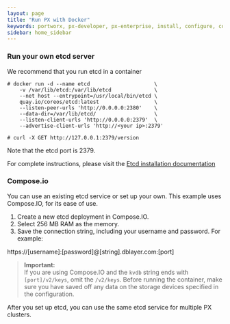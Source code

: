 ```yaml
---
layout: page
title: "Run PX with Docker"
keywords: portworx, px-developer, px-enterprise, install, configure, container, storage, add nodes
sidebar: home_sidebar
---
```


### Run your own etcd server

We recommend that you run etcd in a container

```
# docker run -d --name etcd 					\
	-v /var/lib/etcd:/var/lib/etcd				\
	--net host --entrypoint=/usr/local/bin/etcd \
	quay.io/coreos/etcd:latest 					\
	--listen-peer-urls 'http://0.0.0.0:2380' 	\
	--data-dir=/var/lib/etcd/					\
	--listen-client-urls 'http://0.0.0.0:2379'  \
	--advertise-client-urls 'http://<your ip>:2379'

# curl -X GET http://127.0.0.1:2379/version
```

Note that the etcd port is 2379.

For complete instructions, please visit the [Etcd installation documentation](https://coreos.com/etcd/docs/latest/v2/docker_guide.html)

### Compose.io
You can use an existing etcd service or set up your own. This example uses Compose.IO, for its ease of use.

1. Create a new etcd deployment in Compose.IO.
2. Select 256 MB RAM as the memory.
3. Save the connection string, including your username and password. For example:

 https://[username]:[password]@[string].dblayer.com:[port]

 >**Important:**<br/>If you are using Compose.IO and the `kvdb` string ends with `[port]/v2/keys`, omit the `/v2/keys`. Before running the container, make sure you have saved off any data on the storage devices specified in the configuration.

After you set up etcd, you can use the same etcd service for multiple PX clusters.
